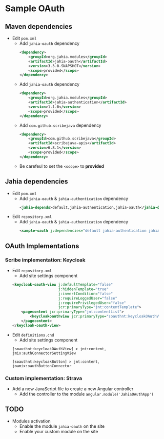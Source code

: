 # Sample OAuth

## Maven dependencies

* Edit `pom.xml`
    * Add `jahia-oauth` dependency
        ```xml
        <dependency>
            <groupId>org.jahia.modules</groupId>
            <artifactId>jahia-oauth</artifactId>
            <version>3.3.0-SNAPSHOT</version>
            <scope>provided</scope>
        </dependency>
        ```
    * Add `jahia-oauth` dependency
        ```xml
        <dependency>
            <groupId>org.jahia.modules</groupId>
            <artifactId>jahia-authentication</artifactId>
            <version>1.1.0</version>
            <scope>provided</scope>
        </dependency>
        ```
    * Add `com.github.scribejava` dependency
        ```xml
        <dependency>
            <groupId>com.github.scribejava</groupId>
            <artifactId>scribejava-apis</artifactId>
            <version>6.8.1</version>
            <scope>provided</scope>
        </dependency>
        ```
    * Be carefeul to set the `<scope>` to **provided**

## Jahia dependencies

* Edit `pom.xml`
    * Add `jahia-oauth` & `jahia-authentication` dependency
        ```xml
        <jahia-depends>default,jahia-authentication,jahia-oauth</jahia-depends>
        ```
* Edit `repository.xml`
    * Add `jahia-oauth` & `jahia-authentication` dependency
        ```xml
        <sample-oauth j:dependencies="default jahia-authentication jahia-oauth" ...
        ```

## OAuth Implementations

### Scribe implementation: Keycloak
* Edit `repository.xml`
    * Add site settings component
    ```xml
    <keycloak-oauth-view j:defaultTemplate="false"
                         j:hiddenTemplate="true"
                         j:invertCondition="false"
                         j:requireLoggedUser="false"
                         j:requirePrivilegedUser="false"
                         jcr:primaryType="jnt:contentTemplate">
        <pagecontent jcr:primaryType="jnt:contentList">
            <keycloakoauthview jcr:primaryType="soauthnt:keycloakOAuthView"/>
        </pagecontent>
    </keycloak-oauth-view>
    ```
* Edit `definitions.cnd`
    * Add site settings component
    ```cnd
    [soauthnt:keycloakOAuthView] > jnt:content, jmix:authConnectorSettingView

    [soauthnt:keycloakButton] > jnt:content, joamix:oauthButtonConnector
    ```

### Custom implementation: Strava
* Add a new JavaScript file to create a new Angular controller
    * Add the controller to the module `angular.module('JahiaOAuthApp')`

## TODO
* Modules activation
    * Enable the module `jahia-oauth` on the site
    * Enable your custom module on the site
